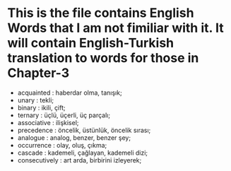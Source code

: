 # This is the file contains English Words that I am not fimiliar with it. It will contain English-Turkish translation to words for those in Chapter-3
- acquainted : haberdar olma, tanışık;
- unary : tekli;
- binary : ikili, çift;
- ternary : üçlü, üçerli, üç parçalı;
- associative : ilişkisel;
- precedence : öncelik, üstünlük, öncelik sırası;
- analogue : analog, benzer, benzer şey;
- occurrence : olay, oluş, çıkma; 
- cascade : kademeli, çağlayan, kademeli dizi;
- consecutively : art arda, birbirini izleyerek;